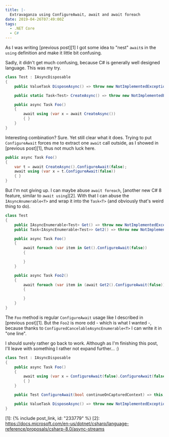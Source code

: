 ```yaml
---
title: |-
  Extravaganza using ConfigureAwait, await and await foreach
date: 2019-04-26T07:49:00Z
tags:
  - .NET Core
  - C#
---
```

As I was writing [previous post][1] I got some idea to "nest" `await`s in the `using` definition and make it little bit confusing.

<!-- excerpt -->

Sadly, it didn't get much confusing, because C# is generally well designed language. This was my try.

```csharp
class Test : IAsyncDisposable
{
	public ValueTask DisposeAsync() => throw new NotImplementedException();

	public static Task<Test> CreateAsync() => throw new NotImplementedException();

	public async Task Foo()
	{
		await using (var x = await CreateAsync())
		{ }
	}
}
```

Interesting combination? Sure. Yet still clear what it does. Trying to put `ConfigureAwait` forces me to extract one `await` call outside, as I showed in [previous post][1], thus not much luck here.

```csharp
public async Task Foo()
{
	var t = await CreateAsync().ConfigureAwait(false);
	await using (var x = t.ConfigureAwait(false))
	{ }
}
```

But I'm not giving up. I can maybe abuse `await foreach`, [another new C# 8 feature, similar to `await using`][2]. With that I can abuse the `IAsyncAnumerable<T>` and wrap it into the `Task<T>` (and obviously that's weird thing to do).

```csharp
class Test
{
	public IAsyncEnumerable<Test> Get() => throw new NotImplementedException();
	public Task<IAsyncEnumerable<Test>> Get2() => throw new NotImplementedException();

	public async Task Foo()
	{
		await foreach (var item in Get().ConfigureAwait(false))
		{

		}
	}

	public async Task Foo2()
	{
		await foreach (var item in (await Get2().ConfigureAwait(false)).ConfigureAwait(false))
		{

		}
	}
}
```

The `Foo` method is regular `ConfigureAwait` usage like I described in [previous post][1]. But the `Foo2` is more odd - which is what I wanted -, because thanks to `ConfiguredCancelableAsyncEnumerable<T>` I can write it in "one line".

I should surely rather go back to work. Although as I'm finishing this post, I'll leave with something I rather not expand further... :)

```csharp
class Test : IAsyncDisposable
{
	public async Task Foo()
	{
		await using (var x = ConfigureAwait(false).ConfigureAwait(false).ConfigureAwait(false).ConfigureAwait(false).ConfigureAwait(false).ConfigureAwait(false))
		{ }
	}

	public Test ConfigureAwait(bool continueOnCapturedContext) => this;

	public ValueTask DisposeAsync() => throw new NotImplementedException();
}
```

[1]: {% include post_link, id: "233779" %}
[2]: https://docs.microsoft.com/en-us/dotnet/csharp/language-reference/proposals/csharp-8.0/async-streams